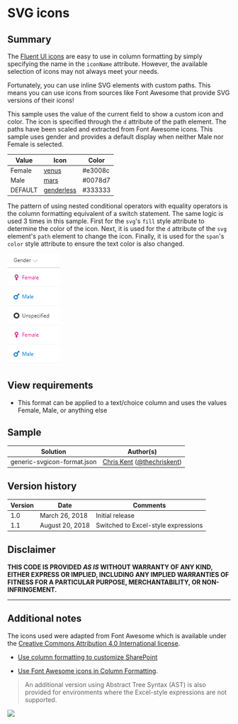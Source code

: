 # SVG icons

## Summary
The [Fluent UI icons](https://flicon.io) are easy to use in column formatting by simply specifying the name in the `iconName` attribute. However, the available selection of icons may not always meet your needs.

Fortunately, you can use inline SVG elements with custom paths. This means you can use icons from sources like Font Awesome that provide SVG versions of their icons!

This sample uses the value of the current field to show a custom icon and color. The icon is specified through the `d` attribute of the path element. The paths have been scaled and extracted from Font Awesome icons. This sample uses gender and provides a default display when neither Male nor Female is selected.

|Value|Icon|Color|
|---|---|---|
|Female|[venus](https://fontawesome.com/icons/venus?style=solid)|#e3008c|
|Male|[mars](https://fontawesome.com/icons/mars?style=solid)|#0078d7|
|DEFAULT|[genderless](https://fontawesome.com/icons/genderless?style=solid)|#333333|

The pattern of using nested conditional operators with equality operators is the column formatting equivalent of a switch statement. The same logic is used 3 times in this sample. First for the `svg`'s `fill` style attribute to determine the color of the icon. Next, it is used for the `d` attribute of the `svg` element's `path` element to change the icon. Finally, it is used for the `span`'s `color` style attribute to ensure the text color is also changed.

![screenshot of the sample](./assets/screenshot.png)

## View requirements
- This format can be applied to a text/choice column and uses the values Female, Male, or anything else

## Sample

Solution|Author(s)
--------|---------
generic-svgicon-format.json | [Chris Kent](https://github.com/thechriskent) ([@thechriskent](https://twitter.com/thechriskent))

## Version history

Version|Date|Comments
-------|----|--------
1.0|March 26, 2018|Initial release
1.1|August 20, 2018|Switched to Excel-style expressions

## Disclaimer
**THIS CODE IS PROVIDED *AS IS* WITHOUT WARRANTY OF ANY KIND, EITHER EXPRESS OR IMPLIED, INCLUDING ANY IMPLIED WARRANTIES OF FITNESS FOR A PARTICULAR PURPOSE, MERCHANTABILITY, OR NON-INFRINGEMENT.**

---

## Additional notes

The icons used were adapted from Font Awesome which is available under the [Creative Commons Attribution 4.0 International license](https://fontawesome.com/license).

- [Use column formatting to customize SharePoint](https://docs.microsoft.com/en-us/sharepoint/dev/declarative-customization/column-formatting#me)

- [Use Font Awesome icons in Column Formatting](https://thechriskent.com/2018/03/25/use-font-awesome-icons-in-column-formatting/).

> An additional version using Abstract Tree Syntax (AST) is also provided for environments where the Excel-style expressions are not supported.

<img src="https://pnptelemetry.azurewebsites.net/list-formatting/column-samples/generic-svgicon-format" />